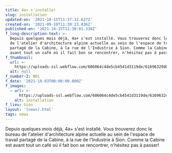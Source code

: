 ```yaml
---
title: 4a+ s'installe!
slug: installation
updated-on: '2021-10-15T11:37:32.627Z'
created-on: '2021-09-10T11:30:23.836Z'
published-on: '2021-10-15T11:38:01.338Z'
f_long-description-text: >-
  Depuis quelques mois déjà, 4a+ s'est installé. Vous trouverez donc le bureau
  de l'atelier d'architecture alpine actuelle au sein de l'espace de travail
  partagé de la Cabine, à la rue de l'Industrie à Sion. Comme la Cabine est
  avant tout un café où il fait bon se rencontrer, n'hésitez pas à passer!
f_thumbnail:
  url: >-
    https://uploads-ssl.webflow.com/606064c4de5cb4541d3119de/61696329d09a4edacdd45db2_cabine-thumbnail-optimized.jpg
  alt: null
f_number-2: N01
f_date: '2021-10-03T00:00:00.000Z'
f_images:
  - url: >-
      https://uploads-ssl.webflow.com/606064c4de5cb4541d3119de/61696324f9040f658938163d_cabine-optimized.jpg
    alt: installation
f_lieu: Sion
layout: '[news].html'
tags: news
---
```


Depuis quelques mois déjà, 4a+ s'est installé. Vous trouverez donc le bureau de l'atelier d'architecture alpine actuelle au sein de l'espace de travail partagé de la Cabine, à la rue de l'Industrie à Sion. Comme la Cabine est avant tout un café où il fait bon se rencontrer, n'hésitez pas à passer!

‍
